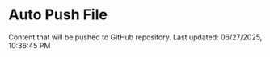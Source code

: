 # Auto Push File

Content that will be pushed to GitHub repository.
Last updated: 06/27/2025, 10:36:45 PM